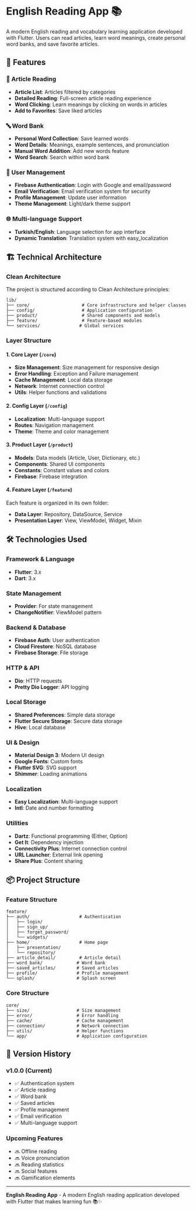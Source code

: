 # English Reading App 📚

A modern English reading and vocabulary learning application developed with Flutter. Users can read articles, learn word meanings, create personal word banks, and save favorite articles.

## 🚀 Features

### 📖 Article Reading
- **Article List**: Articles filtered by categories
- **Detailed Reading**: Full-screen article reading experience
- **Word Clicking**: Learn meanings by clicking on words in articles
- **Add to Favorites**: Save liked articles

### 🔤 Word Bank
- **Personal Word Collection**: Save learned words
- **Word Details**: Meanings, example sentences, and pronunciation
- **Manual Word Addition**: Add new words feature
- **Word Search**: Search within word bank

### 👤 User Management
- **Firebase Authentication**: Login with Google and email/password
- **Email Verification**: Email verification system for security
- **Profile Management**: Update user information
- **Theme Management**: Light/dark theme support

### 🌐 Multi-language Support
- **Turkish/English**: Language selection for app interface
- **Dynamic Translation**: Translation system with easy_localization

## 🏗️ Technical Architecture

### Clean Architecture
The project is structured according to Clean Architecture principles:

```
lib/
├── core/                    # Core infrastructure and helper classes
├── config/                  # Application configuration
├── product/                 # Shared components and models
├── feature/                 # Feature-based modules
└── services/               # Global services
```

### Layer Structure

#### 1. **Core Layer** (`/core`)
- **Size Management**: Size management for responsive design
- **Error Handling**: Exception and Failure management
- **Cache Management**: Local data storage
- **Network**: Internet connection control
- **Utils**: Helper functions and validations

#### 2. **Config Layer** (`/config`)
- **Localization**: Multi-language support
- **Routes**: Navigation management
- **Theme**: Theme and color management

#### 3. **Product Layer** (`/product`)
- **Models**: Data models (Article, User, Dictionary, etc.)
- **Components**: Shared UI components
- **Constants**: Constant values and colors
- **Firebase**: Firebase integration

#### 4. **Feature Layer** (`/feature`)
Each feature is organized in its own folder:
- **Data Layer**: Repository, DataSource, Service
- **Presentation Layer**: View, ViewModel, Widget, Mixin

## 🛠️ Technologies Used

### Framework & Language
- **Flutter**: 3.x
- **Dart**: 3.x

### State Management
- **Provider**: For state management
- **ChangeNotifier**: ViewModel pattern

### Backend & Database
- **Firebase Auth**: User authentication
- **Cloud Firestore**: NoSQL database
- **Firebase Storage**: File storage

### HTTP & API
- **Dio**: HTTP requests
- **Pretty Dio Logger**: API logging

### Local Storage
- **Shared Preferences**: Simple data storage
- **Flutter Secure Storage**: Secure data storage
- **Hive**: Local database

### UI & Design
- **Material Design 3**: Modern UI design
- **Google Fonts**: Custom fonts
- **Flutter SVG**: SVG support
- **Shimmer**: Loading animations

### Localization
- **Easy Localization**: Multi-language support
- **Intl**: Date and number formatting

### Utilities
- **Dartz**: Functional programming (Either, Option)
- **Get It**: Dependency injection
- **Connectivity Plus**: Internet connection control
- **URL Launcher**: External link opening
- **Share Plus**: Content sharing



## 📦 Project Structure

### Feature Structure
```
feature/
├── auth/                   # Authentication
│   ├── login/
│   ├── sign_up/
│   ├── forget_password/
│   └── widgets/
├── home/                   # Home page
│   ├── presentation/
│   └── repository/
├── article_detail/         # Article detail
├── word_bank/             # Word bank
├── saved_articles/        # Saved articles
├── profile/               # Profile management
└── splash/                # Splash screen
```

### Core Structure
```
core/
├── size/                  # Size management
├── error/                 # Error handling
├── cache/                 # Cache management
├── connection/            # Network connection
├── utils/                 # Helper functions
└── app/                   # Application configuration
```


## 🔄 Version History

### v1.0.0 (Current)
- ✅ Authentication system
- ✅ Article reading
- ✅ Word bank
- ✅ Saved articles
- ✅ Profile management
- ✅ Email verification
- ✅ Multi-language support

### Upcoming Features
- 🔜 Offline reading
- 🔜 Voice pronunciation
- 🔜 Reading statistics
- 🔜 Social features
- 🔜 Gamification elements

---

**English Reading App** - A modern English reading application developed with Flutter that makes learning fun 📚✨